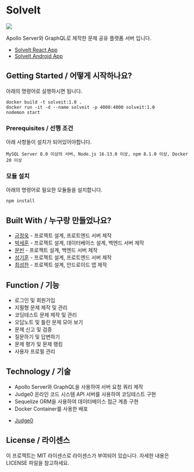 # SolveIt

![](header.png)

Apollo Server와 GraphQL로 제작한 문제 공유 플랫폼 서버 입니다.

+ [SolveIt React App](https://github.com/Kihundd/solveit)
+ [SolveIt Android App](https://github.com/AlpCar/solveit0604)

## Getting Started / 어떻게 시작하나요?

아래의 명령어로 실행하시면 됩니다.

```
docker build -t solveit:1.0 . 
docker run -it -d --name solveit -p 4000:4000 solveit:1.0
nodemon start
```

### Prerequisites / 선행 조건

아래 사항들이 설치가 되어있어야합니다.

```
MySQL Server 8.0 이상의 서버, Node.js 16.13.0 이상, npm 8.1.0 이상, Docker 20 이상
```

### 모듈 설치

아래의 명령어로 필요한 모듈들을 설치합니다.

```
npm install
```

## Built With / 누구랑 만들었나요?

* [금정욱](https://github.com/urarik) - 프로젝트 설계, 프로트엔드 서버 제작
* [박세훈](https://github.com/psh3253) - 프로젝트 설계, 데이터베이스 설계, 백엔드 서버 제작
* [문빈](https://github.com/githubKudoi) - 프로젝트 설계, 백엔드 서버 제작
* [성기훈](https://github.com/Kihundd) - 프로젝트 설계, 프로트엔드 서버 제작
* [최성찬](https://github.com/AlpCar) - 프로젝트 설계, 안드로이드 앱 제작

## Function / 기능

+ 로그인 및 회원가입
+ 지필형 문제 제작 및 관리
+ 코딩테스트 문제 제작 및 관리
+ 오답노트 및 틀린 문제 모아 보기
+ 문제 신고 및 검증
+ 질문하기 및 답변하기
+ 문제 평가 및 문제 랭킹
+ 사용자 프로필 관리

## Technology / 기술

+ Apollo Server와 GraphQL을 사용하여 서버 요청 쿼리 제작
+ Judge0 온라인 코드 시스템 API 서버를 사용하여 코딩테스트 구현
+ Sequelize ORM을 사용하여 데이터베이스 접근 계층 구현
+ Docker Container를 사용한 배포

* [Judge0](https://judge0.com/)

## License / 라이센스

이 프로젝트는 MIT 라이센스로 라이센스가 부여되어 있습니다. 자세한 내용은 LICENSE 파일을 참고하세요.
